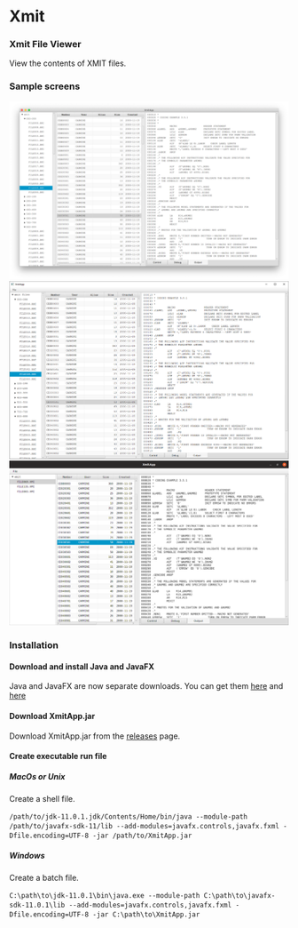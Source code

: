 # Xmit
### Xmit File Viewer
View the contents of XMIT files.

### Sample screens
![Mac](resources/xmitosx.png?raw=true "Mac")
![Windows](resources/xmitwin.png?raw=true "Windows")
![Linux](resources/xmitlinux.png?raw=true "Linux")

### Installation
#### Download and install Java and JavaFX
Java and JavaFX are now separate downloads. You can get them
[here](https://jdk.java.net/11/) and
[here](https://gluonhq.com/products/javafx/)

#### Download XmitApp.jar
Download XmitApp.jar from the [releases](https://github.com/dmolony/xmit/releases) page.

#### Create executable run file
##### MacOs or Unix
Create a shell file.

```/path/to/jdk-11.0.1.jdk/Contents/Home/bin/java --module-path /path/to/javafx-sdk-11/lib --add-modules=javafx.controls,javafx.fxml -Dfile.encoding=UTF-8 -jar /path/to/XmitApp.jar```


##### Windows
Create a batch file.

```C:\path\to\jdk-11.0.1\bin\java.exe --module-path C:\path\to\javafx-sdk-11.0.1\lib --add-modules=javafx.controls,javafx.fxml -Dfile.encoding=UTF-8 -jar C:\path\to\XmitApp.jar```

